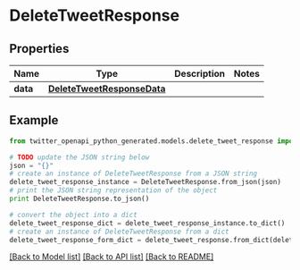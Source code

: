 # DeleteTweetResponse


## Properties
Name | Type | Description | Notes
------------ | ------------- | ------------- | -------------
**data** | [**DeleteTweetResponseData**](DeleteTweetResponseData.md) |  | 

## Example

```python
from twitter_openapi_python_generated.models.delete_tweet_response import DeleteTweetResponse

# TODO update the JSON string below
json = "{}"
# create an instance of DeleteTweetResponse from a JSON string
delete_tweet_response_instance = DeleteTweetResponse.from_json(json)
# print the JSON string representation of the object
print DeleteTweetResponse.to_json()

# convert the object into a dict
delete_tweet_response_dict = delete_tweet_response_instance.to_dict()
# create an instance of DeleteTweetResponse from a dict
delete_tweet_response_form_dict = delete_tweet_response.from_dict(delete_tweet_response_dict)
```
[[Back to Model list]](../README.md#documentation-for-models) [[Back to API list]](../README.md#documentation-for-api-endpoints) [[Back to README]](../README.md)


